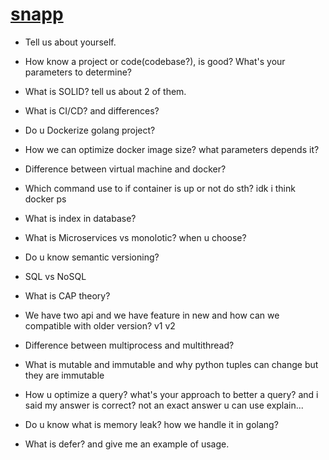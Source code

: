 # [snapp](snapp.ir)

- Tell us about yourself.

- How know a project or code(codebase?), is good? What's your parameters to determine?

- What is SOLID? tell us about 2 of them.

- What is CI/CD? and differences?

- Do u Dockerize golang project?

- How we can optimize docker image size? what parameters depends it?

- Difference between virtual machine and docker?

- Which command use to if container is up or not do sth? idk i think docker ps

- What is index in database?

- What is Microservices vs monolotic? when u choose?

- Do u know semantic versioning?

- SQL vs NoSQL

- What is CAP theory?

- We have two api and we have feature in new and how can we compatible with older version? v1 v2

- Difference between multiprocess and multithread?

- What is mutable and immutable and why python tuples can change but they are immutable

- How u optimize a query? what's your approach to better a query? and i said my answer is correct? not an exact answer u can use explain...

- Do u know what is memory leak? how we handle it in golang?

- What is defer? and give me an example of usage.
